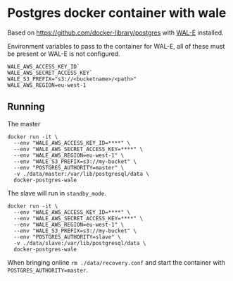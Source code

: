 # Postgres docker container with wale

Based on https://github.com/docker-library/postgres with [WAL-E](https://github.com/wal-e/wal-e) installed.

Environment variables to pass to the container for WAL-E, all of these must be present or WAL-E is not configured.

```
WALE_AWS_ACCESS_KEY_ID`
WALE_AWS_SECRET_ACCESS_KEY`
WALE_S3_PREFIX="s3://<bucketname>/<path>"
WALE_AWS_REGION=eu-west-1
```

## Running

The master

```
docker run -it \
  --env "WALE_AWS_ACCESS_KEY_ID=****" \
  --env "WALE_AWS_SECRET_ACCESS_KEY=****" \
  --env "WALE_AWS_REGION=eu-west-1" \
  --env "WALE_S3_PREFIX=s3://my-bucket" \
  --env "POSTGRES_AUTHORITY=master" \
  -v ./data/master:/var/lib/postgresql/data \
  docker-postgres-wale
```

The slave will run in `standby_mode`.

```
docker run -it \
  --env "WALE_AWS_ACCESS_KEY_ID=****" \
  --env "WALE_AWS_SECRET_ACCESS_KEY=****" \
  --env "WALE_AWS_REGION=eu-west-1" \
  --env "WALE_S3_PREFIX=s3://my-bucket" \
  --env "POSTGRES_AUTHORITY=slave" \
  -v ./data/slave:/var/lib/postgresql/data \
  docker-postgres-wale
```

When bringing online `rm ./data/recovery.conf` and start the container with `POSTGRES_AUTHORITY=master`.
